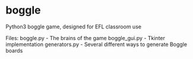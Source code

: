 # boggle
Python3 boggle game, designed for EFL classroom use

Files:
  boggle.py     - The brains of the game
  boggle_gui.py - Tkinter implementation
  generators.py - Several different ways to generate Boggle boards

